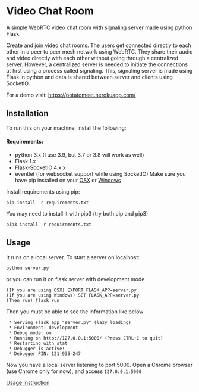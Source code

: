 Video Chat Room
================

A simple WebRTC video chat room with signaling server made using python Flask.

Create and join video chat rooms. The users get connected directly to each other in a peer to peer mesh network using WebRTC. They share their audio and video directly with each other without going through a centralized server. However, a centralized server is needed to initiate the connections at first using a process called signaling. This, signaling server is made using Flask in python and data is shared between server and clients using SocketIO.

For a demo visit: https://potatomeet.herokuapp.com/

Installation
-------------
To run this on your machine, install the following:
#### Requirements:
* python 3.x (I use 3.9, but 3.7 or 3.8 will work as well)
* Flask 1.x
* Flask-SocketIO 4.x.x
* eventlet (for websocket support while using SocketIO)
Make sure you have pip installed on your [OSX](https://www.geeksforgeeks.org/how-to-install-pip-in-macos/#:~:text=pip%20can%20be%20downloaded%20and,directory%20as%20python%20is%20installed.&text=and%20wait%20through%20the%20installation,now%20installed%20on%20your%20system) or [Windows](https://phoenixnap.com/kb/install-pip-windows)

Install requirements using pip:
```
pip install -r requirements.txt
```

You may need to install it with pip3 (try both pip and pip3)
```
pip3 install -r requirements.txt
```

Usage
-------------
It runs on a local server. To start a server on localhost:
```
python server.py
```
or you can run it on flask server with development mode
```
(If you are using OSX) EXPORT FLASK_APP=server.py
(If you are using Windows) SET FLASK_APP=server.py
(Then run) flask run
```
Then you must be able to see the information like below
```
 * Serving Flask app "server.py" (lazy loading)
 * Environment: development
 * Debug mode: on
 * Running on http://127.0.0.1:5000/ (Press CTRL+C to quit)
 * Restarting with stat
 * Debugger is active!
 * Debugger PIN: 121-935-247
```
Now you have a local server listening to port 5000. Open a Chrome browser (use Chrome only for now), and access `127.0.0.1:5000`

[Usage Instruction](https://youtu.be/rUvXf7N8R2Y)


